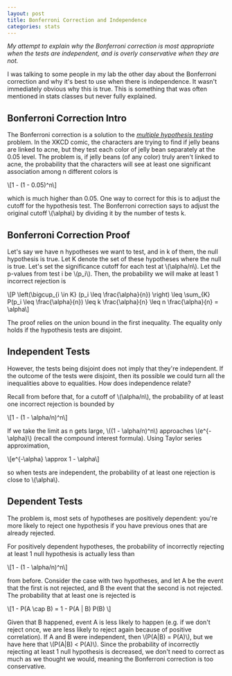 ```yaml
---
layout: post
title: Bonferroni Correction and Independence
categories: stats
---
```


*My attempt to explain why the Bonferroni correction is most appropriate when
the tests are independent, and is overly conservative when they are not.*

<!--more-->
I was talking to some people in my lab the other day about the Bonferroni
correction and why it's best to use when there is independence. It wasn't
immediately obvious why this is true. This is something that was often mentioned
in stats classes but never fully explained. 

## Bonferroni Correction Intro

The Bonferroni correction is a solution to the [*multiple hypothesis
testing*](https://xkcd.com/882/) problem. In the XKCD comic, the characters are
trying to find if jelly beans are linked to acne, but they test each color of
jelly bean separately at the 0.05 level. The problem is, if jelly beans (of any
color) truly aren't linked to acne, the probability that the characters will see
at least one significant association among n different colors is 

<div>
\[1 - (1 - 0.05)^n\]
</div>

which is much higher than 0.05. One way to correct for this is to adjust the
cutoff for the hypothesis test. The Bonferroni correction says to adjust the
original cutoff <span>\\(\alpha\\)</span> by dividing it by the number of tests
k. 


## Bonferroni Correction Proof
Let's say we have n hypotheses we want to test, and in k of them, the null
hypothesis is true. Let K denote the set of these hypotheses where the null is
true. Let's set the significance cutoff for each test at
<span>\\(\alpha/n\\)</span>. Let the p-values from test i be
<span>\\(p_i\\)</span>. Then, the probability we will make at least 1
incorrect rejection is

<div>
\[P \left(\bigcup_{i \in K} (p_i \leq \frac{\alpha}{n}) \right) \leq
\sum_{K} P(p_i \leq \frac{\alpha}{n}) \leq k \frac{\alpha}{n} \leq n
\frac{\alpha}{n} = \alpha\]
</div>

The proof relies on the union bound in the first inequality. The equality only
holds if the hypothesis tests are disjoint. 



## Independent Tests

However, the tests being disjoint does not imply that they're independent. If
the outcome of the tests were disjoint, then its possible we could turn all the
inequalities above to equalities. How does independence relate?

Recall from before that, for a cutoff of <span>\\(\alpha/n\\)</span>, the
probability of at least one incorrect rejection is bounded by

<div>
\[1 - (1 - \alpha/n)^n\]
</div>

If we take the limit as n gets large, <span>\\((1 - \alpha/n)^n\\)</span>
approaches <span>\\(e^{-\alpha}\\)</span> (recall the compound interest formula).
Using Taylor series approximation, 

<div>
\[e^{-\alpha} \approx 1 - \alpha\]
</div>

so when tests are independent, the probability of at least one rejection is
close to <span>\\(\alpha\\)</span>.


## Dependent Tests


The problem is, most sets of hypotheses are positively dependent: you're more
likely to reject one hypothesis if you have previous ones that are already
rejected.

For positively dependent hypotheses, the probability of incorrectly rejecting at
least 1 null hypothesis is actually less than 

<div>
\[1 - (1 - \alpha/n)^n\]
</div>

from before. Consider the case with two hypotheses, and let A be the event that
the first is not rejected, and B the event that the second is not rejected. The
probability that at least one is rejected is

<div>
\[1 - P(A \cap B) = 1 - P(A | B) P(B) \]
</div>

Given that B happened, event A is less likely to happen (e.g. if we don't reject
once, we are less likely to reject again because of positive correlation). If A
and B were independent, then <span>\\(P(A|B) = P(A)\\)</span>, but we have here
that <span>\\(P(A|B) < P(A)\\)</span>. Since the probability of incorrectly
rejecting at least 1 null hypothesis is decreased, we don't need to correct as
much as we thought we would, meaning the Bonferroni correction is too
conservative. 
